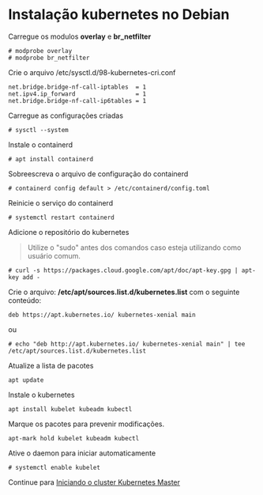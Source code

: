 # Instalação kubernetes no Debian

Carregue os modulos **overlay** e **br_netfilter**

```
# modprobe overlay
# modprobe br_netfilter
```

Crie o arquivo /etc/sysctl.d/98-kubernetes-cri.conf
```
net.bridge.bridge-nf-call-iptables  = 1
net.ipv4.ip_forward                 = 1
net.bridge.bridge-nf-call-ip6tables = 1
```

Carregue as configurações criadas
```
# sysctl --system
```

Instale o containerd
```
# apt install containerd
```

Sobreescreva o arquivo de configuração do containerd
```
# containerd config default > /etc/containerd/config.toml
```

Reinicie o serviço do containerd
```
# systemctl restart containerd
```

Adicione o repositório do kubernetes

> Utilize o "sudo" antes dos comandos caso esteja utilizando como usuário comum.
```
# curl -s https://packages.cloud.google.com/apt/doc/apt-key.gpg | apt-key add -
```

Crie o arquivo: **/etc/apt/sources.list.d/kubernetes.list** com o seguinte conteúdo:
```
deb https://apt.kubernetes.io/ kubernetes-xenial main
```
ou
```
# echo "deb http://apt.kubernetes.io/ kubernetes-xenial main" | tee /etc/apt/sources.list.d/kubernetes.list
```

Atualize a lista de pacotes
```
apt update
```

Instale o kubernetes
```
apt install kubelet kubeadm kubectl
```

Marque os pacotes para prevenir modificações.
```
apt-mark hold kubelet kubeadm kubectl
```

Ative o daemon para iniciar automaticamente
```
# systemctl enable kubelet
```

Continue para [Iniciando o cluster Kubernetes Master](06-initialize-master.md)
